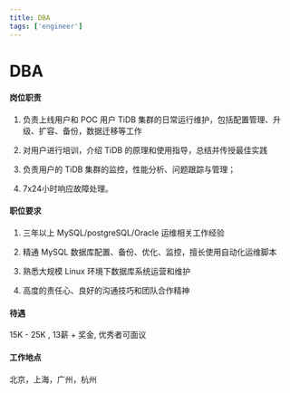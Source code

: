 ```yaml
---
title: DBA
tags: ['engineer']
---
```


# DBA

#### 岗位职责

1. 负责上线用户和 POC 用户 TiDB 集群的日常运行维护，包括配置管理、升级、扩容、备份，数据迁移等工作

2. 对用户进行培训，介绍 TiDB 的原理和使用指导，总结并传授最佳实践

3. 负责用户的 TiDB 集群的监控，性能分析、问题跟踪与管理；

4. 7x24小时响应故障处理。

#### 职位要求

1. 三年以上 MySQL/postgreSQL/Oracle 运维相关工作经验

2. 精通 MySQL 数据库配置、备份、优化、监控，擅长使用自动化运维脚本

3. 熟悉大规模 Linux 环境下数据库系统运营和维护

4. 高度的责任心、良好的沟通技巧和团队合作精神

#### 待遇

15K - 25K , 13薪 + 奖金, 优秀者可面议

#### 工作地点

北京，上海，广州，杭州
